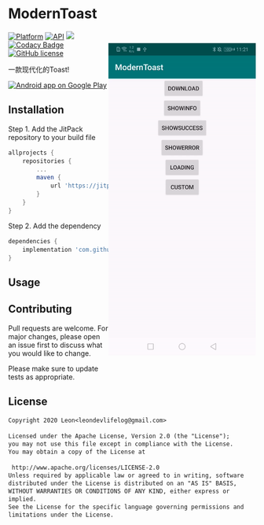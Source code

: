 ModernToast
============

<img src="/preview/preview.gif" alt="sample" title="sample" width="300" height="635" align="right" vspace="24" />

[![Platform](https://img.shields.io/badge/platform-android-green.svg)](http://developer.android.com/index.html)
[![API](https://img.shields.io/badge/API-15%2B-brightgreen.svg?style=flat)](https://android-arsenal.com/api?level=15)
[![](https://jitpack.io/v/LeonDevLifeLog/ModernToast.svg)](https://jitpack.io/#LeonDevLifeLog/ModernToast)
[![Codacy Badge](https://api.codacy.com/project/badge/Grade/b66bd97e00024675ac1f0df7212e184d)](https://www.codacy.com/manual/LeonDevLifeLog/ModernToast?utm_source=github.com&amp;utm_medium=referral&amp;utm_content=LeonDevLifeLog/ModernToast&amp;utm_campaign=Badge_Grade)
[![GitHub license](https://img.shields.io/github/license/LeonDevLifeLog/ModernToast)](https://github.com/LeonDevLifeLog/ModernToast/blob/master/LICENSE)

一款现代化的Toast!

<a href="https://play.google.com/store/apps/details?id=com.github.leondevlifelog.moderntoast">
  <img alt="Android app on Google Play" src="https://developer.android.com/images/brand/en_app_rgb_wo_45.png" />
</a>

## Installation

Step 1. Add the JitPack repository to your build file  
```groovy
allprojects {
    repositories {
        ...
        maven {
            url 'https://jitpack.io'
        }
    }
}
```
Step 2. Add the dependency
```groovy
dependencies {
    implementation 'com.github.LeonDevLifeLog:ModernToast:latest.integration'
}
```
## Usage

## Contributing
Pull requests are welcome. For major changes, please open an issue first to discuss what you would like to change.

Please make sure to update tests as appropriate.

## License

```text
Copyright 2020 Leon<leondevlifelog@gmail.com>

Licensed under the Apache License, Version 2.0 (the "License");
you may not use this file except in compliance with the License.
You may obtain a copy of the License at

 http://www.apache.org/licenses/LICENSE-2.0
Unless required by applicable law or agreed to in writing, software
distributed under the License is distributed on an "AS IS" BASIS,
WITHOUT WARRANTIES OR CONDITIONS OF ANY KIND, either express or implied.
See the License for the specific language governing permissions and
limitations under the License.
```
